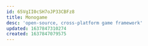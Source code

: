 ```yaml
---
id: 65VgII0cSH7oJP33CBFz8
title: Monogame
desc: 'open-source, cross-platform game framework'
updated: 1637847310274
created: 1637847079575
---
```




